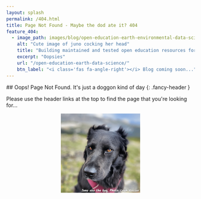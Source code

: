 ```yaml
---
layout: splash
permalink: /404.html
title: Page Not Found - Maybe the dod ate it? 404
feature_404:
  - image_path: images/blog/open-education-earth-environmental-data-science-card.png
    alt: "Cute image of juno cocking her head"
    title: "Building maintained and tested open education resources for learning earth and environmental data science"
    excerpt: "Oopsies"
    url: "/open-education-earth-data-science/"
    btn_label: "<i class='fas fa-angle-right'></i> Blog coming soon..."
---
```


<div class="body__content-block" markdown="1">
## Oops! Page Not Found. It's just a doggon kind of day
{: .fancy-header }

Please use the header links at the top to find the page 
that you're looking for...

<figure>
    <a href="/images/juno-404-page-photo-l-wasser.png" style="width:50%;display:block;margin-left:auto;margin-right:auto">
    <img src="/images/juno-404-page-photo-l-wasser.png" alt="Image of my black flat coated retriever and border collie rescue dog Juno aka June bug."></a>
</figure>

</div>
